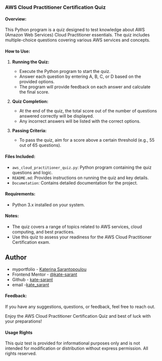 ### AWS Cloud Practitioner Certification Quiz

#### Overview:
This Python program is a quiz designed to test knowledge about AWS (Amazon Web Services) Cloud Practitioner essentials. The quiz includes multiple-choice questions covering various AWS services and concepts.

#### How to Use:
1. **Running the Quiz:**
   - Execute the Python program to start the quiz.
   - Answer each question by entering A, B, C, or D based on the provided options.
   - The program will provide feedback on each answer and calculate the final score.

2. **Quiz Completion:**
   - At the end of the quiz, the total score out of the number of questions answered correctly will be displayed.
   - Any incorrect answers will be listed with the correct options.

3. **Passing Criteria:**
   - To pass the quiz, aim for a score above a certain threshold (e.g., 55 out of 65 questions).

#### Files Included:
- `aws_cloud_practitioner_quiz.py`: Python program containing the quiz questions and logic.
- `README.md`: Provides instructions on running the quiz and key details.
- `Documetation`: Contains detailed documentation for the project.

#### Requirements:
- Python 3.x installed on your system.

#### Notes:
- The quiz covers a range of topics related to AWS services, cloud computing, and best practices.
- Use this quiz to assess your readiness for the AWS Cloud Practitioner Certification exam.

## Author
- myportfolio - [Katerina Sarantopoulou](https://myportfolio-katesarant.netlify.app/)
- Frontend Mentor - [@kate-sarant](https://www.frontendmentor.io/profile/kate-sarant)
- Github - [kate-sarant](https://github.com/kate-sarant)
- email -[kate_sarant](mailto:kate_sarant@yahoo.gr?subject=[GitHub]%20Source%20Han%20Sans)

#### Feedback:
If you have any suggestions, questions, or feedback, feel free to reach out.

Enjoy the AWS Cloud Practitioner Certification Quiz and best of luck with your preparations!

#### Usage Rights
This quiz test is provided for informational purposes only and is not intended for modification or distribution without express permission. All rights reserved.
